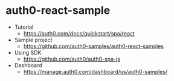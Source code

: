 # auth0-react-sample

- Tutorial
    - https://auth0.com/docs/quickstart/spa/react
- Sample project
    - https://github.com/auth0-samples/auth0-react-samples
- Using SDK
    - https://github.com/auth0/auth0-spa-js
- Dashboard
    - https://manage.auth0.com/dashboard/us/auth0-samples/

